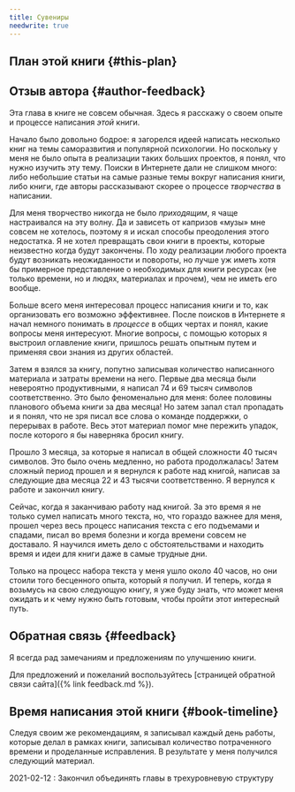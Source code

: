 ```yaml
---
title: Сувениры
needwrite: true
---
```


## План этой книги {#this-plan}

## Отзыв автора {#author-feedback}

Эта глава в книге не совсем обычная.  Здесь я расскажу о своем опыте и
процессе написания *этой* книги.

Начало было довольно бодрое: я загорелся идеей написать несколько книг
на темы саморазвития и популярной психологии.  Но поскольку у меня не
было опыта в реализации таких больших проектов, я понял, что нужно
изучить эту тему.  Поиски в Интернете дали не слишком много: либо
небольшие статьи на самые разные темы вокруг написания книги, либо
книги, где авторы рассказывают скорее о процессе *творчества* в
написании.

Для меня творчество никогда не было *приходящим*, я чаще настраивался
на эту волну.  Да и зависеть от капризов «музы» мне совсем не
хотелось, поэтому я и искал способы преодоления этого недостатка.  Я
не хотел превращать свои книги в проекты, которые неизвестно когда
будут закончены.  По ходу реализации любого проекта будут возникать
неожиданности и повороты, но лучше уж иметь хотя бы примерное
представление о необходимых для книги ресурсах (не только времени, но
и людях, материалах и прочем), чем не иметь его вообще.

Больше всего меня интересовал процесс написания книги и то, как
организовать его возможно эффективнее.  После поисков в Интернете я
начал немного понимать в *процессе* в общих чертах и понял, какие
вопросы меня интересуют.  Многие вопросы, с помощью которых я выстроил
оглавление книги, пришлось решать опытным путем и применяя свои знания
из других областей.

Затем я взялся за книгу, попутно записывая количество написанного
материала и затраты времени на него.  Первые два месяца были
невероятно продуктивными, я написал 74 и 69 тысяч символов
соответственно.  Это было феноменально для меня: более половины
планового объема книги за два месяца!  Но затем запал стал пропадать и
я понял, что не зря писал все слова о команде поддержки, о перерывах в
работе.  Весь этот материал помог мне пережить упадок, после которого
я бы наверняка бросил книгу.

Прошло 3 месяца, за которые я написал в общей сложности 40 тысяч
символов.  Это было очень медленно, но работа продолжалась!  Затем
сложный период прошел и я вернулся к работе над книгой, написав за
следующие два месяца 22 и 43 тысячи соответственно.  Я вернулся к
работе и закончил книгу.

Сейчас, когда я заканчиваю работу над книгой.  За это время я не
только сумел написать много текста, но, что гораздо важнее для меня,
прошел через весь процесс написания текста с его подъемами и спадами,
писал во время болезни и когда времени совсем не доставало.  Я
научился иметь дело с обстоятельствами и находить время и идеи для
книги даже в самые трудные дни.

Только на процесс набора текста у меня ушло около 40 часов, но они
стоили того бесценного опыта, который я получил.  И теперь, когда я
возьмусь на свою следующую книгу, я уже буду знать, *что* может меня
ожидать и к чему нужно быть готовым, чтобы пройти этот интересный
путь.

## Обратная связь {#feedback}

Я всегда рад замечаниям и предложениям по улучшению книги.

Для предложений и пожеланий воспользуйтесь [страницей обратной связи
сайта]({% link feedback.md %}).

## Время написания этой книги {#book-timeline}

Следуя своим же рекомендациям, я записывал каждый день работы, которые
делал в рамках книги, записывал количество потраченного времени и
проделанные исправления.  В результате у меня получился следующий материал.

2021-02-12
: Закончил объединять главы в трехуровневую структуру
